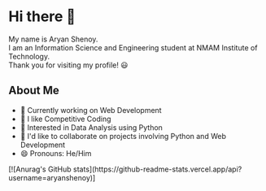 <h1>Hi there 👋</h1>
<p>
My name is Aryan Shenoy. 
<br/>
I am an Information Science and Engineering student at NMAM Institute of Technology.
<br/>
Thank you for visiting my profile! 😃
</p>
<h2>About Me</h2>
<p>
  <ul>
    <li>
      🔭 Currently working on Web Development
    </li>
    <li>
      🌱 I like Competitive Coding
    </li>
    <li>
      💬 Interested in Data Analysis using Python
    </li>
    <li>
      👯 I'd like to collaborate on projects involving Python and Web Development 
    </li>
    <li>
      😄 Pronouns: He/Him
    </li>
  </ul>
</p>
[![Anurag's GitHub stats](https://github-readme-stats.vercel.app/api?username=aryanshenoy)]
<!--
**aryanshenoy/aryanshenoy** is a ✨ _special_ ✨ repository because its `README.md` (this file) appears on your GitHub profile.

Here are some ideas to get you started:

- 🔭 I’m currently working on ...
- 🌱 I’m currently learning ...
- 👯 I’m looking to collaborate on ...
- 🤔 I’m looking for help with ...
- 💬 Ask me about ...
- 📫 How to reach me: ...
- 😄 Pronouns: ...
- ⚡ Fun fact: ...
-->

